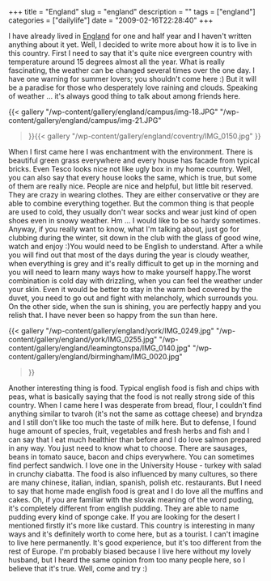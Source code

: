 +++
title = "England"
slug = "england"
description = ""
tags = ["england"]
categories = ["dailylife"]
date = "2009-02-16T22:28:40"
+++

I have already lived in <a title="England"
href="http://www.ajka-andrej.com/gallery/england/">England</a> for one and half year and I haven't
written anything about it yet. Well, I decided to write more about how it is to live in this
country. First I need to say that it's quite nice evergreen country with temperature around 15 degrees almost
all the year. What is really fascinating, the weather can be changed several times over the one
day. I have one warning for summer lovers; you shouldn't come here :) But it will be a paradise for
those who desperately love raining and clouds. Speaking of weather ... it's always good thing to
talk about among friends here.

{{< gallery
    "/wp-content/gallery/england/campus/img-18.JPG"
    "/wp-content/gallery/england/campus/img-21.JPG"
>}}</a>{{< gallery
    "/wp-content/gallery/england/coventry/IMG_0150.jpg"
>}}

When I first came here I was enchantment with the environment. There is beautiful green grass
everywhere and every house has facade from typical bricks. Even Tesco looks nice not like ugly box
in my home country. Well, you can also say that every house looks the same, which is true, but some
of them are really nice. People are nice and helpful, but little bit reserved. They are crazy in
wearing clothes. They are either conservative or they are able to combine everything together. But
the common thing is that people are used to cold, they usually don't wear socks and wear just kind
of open shoes even in snowy weather. Hm ... I would like to be so hardy sometimes. Anyway, if you
really want to know, what I'm talking about, just go for clubbing during the winter, sit down in
the club with the glass of good wine, watch and enjoy :)You would need to be English to understand.
After a while you will find out that most of the days during the year is cloudy weather, when
everything is grey and it's really difficult to get up in the morning and you will need to learn
many ways how to make yourself happy.The worst combination is cold day with drizzling, when you can
feel the weather under your skin. Even it would be better to stay in the warm bed covered by the
duvet, you need to go out and fight with melancholy, which surrounds you. On the other side, when
the sun is shining, you are perfectly happy and you relish that. I have never been so happy from
the sun than here.

{{< gallery
    "/wp-content/gallery/england/york/IMG_0249.jpg"
    "/wp-content/gallery/england/york/IMG_0255.jpg"
    "/wp-content/gallery/england/leamingtonspa/IMG_0140.jpg"
    "/wp-content/gallery/england/birmingham/IMG_0020.jpg"
>}}

Another interesting thing is food. Typical english food is fish and chips with peas, what is
basically saying that the food is not really strong side of this country. When I came here I was
desperate from bread, flour, I couldn't find anything similar to tvaroh (it's not the same as
cottage cheese) and bryndza and I still don't like too much the taste of milk here. But to defense,
I found huge amount of species, fruit, vegetables and fresh herbs and fish and I can say that I eat
much healthier than before and I do love salmon prepared in any way. You just need to know what to
choose. There are sausages, beans in tomato sauce, bacon and chips everywhere. You can sometimes
find perfect sandwich. I love one in the University House - turkey with salad in crunchy ciabatta.
The food is also influenced by many cultures, so there are many chinese, italian, indian, spanish,
polish etc. restaurants. But I need to say that home made english food is great and I do love all
the muffins and cakes. Oh, if you are familiar with the slovak meaning of the word puding, it's
completely different from english pudding. They are able to name pudding every kind of sponge cake.
If you are looking for the desert I mentioned firstly it's more like custard. This country is
interesting in many ways and it's definitely worth to come here, but as a tourist. I can't imagine
to live here permanently. It's good experience, but it's too different from the rest of Europe. I'm
probably biased because I live here without my lovely husband, but I heard the same opinion from
too many people here, so I believe that it's true. Well, come and try :)

